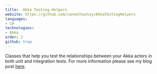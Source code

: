 ```yaml
---
title:  Akka Testing Helpers
website: https://github.com/connelhooley/AkkaTestingHelpers
languages:
- C#
technologies:
- Akka
order: 2
github: true
---
```


Classes that help you test the relationships between your Akka actors in both unit and integration tests. For more information please see my blog post [here](/blog/2017/09/30/introducing-akka-testing-helpers-di/).